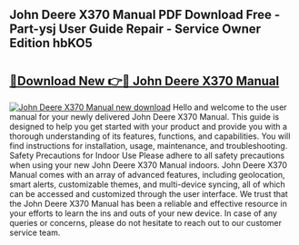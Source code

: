 ## John Deere X370 Manual PDF Download Free - Part-ysj User Guide Repair - Service Owner Edition hbKO5

# <h2><a href="http://bc93350.oget.top/?id=John+Deere+X370+Manual">🔗Download New 👉🔴 John Deere X370 Manual</a></h2>

[![John Deere X370 Manual new download](https://i.imgur.com/5g1atiW.png)](http://bc93350.oget.top/?id=John+Deere+X370+Manual)
Hello and welcome to the user manual for your newly delivered John Deere X370 Manual. This guide is designed to help you get started with your product and provide you with a thorough understanding of its features, functions, and capabilities. You will find instructions for installation, usage, maintenance, and troubleshooting. Safety Precautions for Indoor Use Please adhere to all safety precautions when using your new John Deere X370 Manual indoors. John Deere X370 Manual comes with an array of advanced features, including geolocation, smart alerts, customizable themes, and multi-device syncing, all of which can be accessed and customized through the user interface. We trust that the John Deere X370 Manual has been a reliable and effective resource in your efforts to learn the ins and outs of your new device. In case of any queries or concerns, please do not hesitate to reach out to our customer service team.
